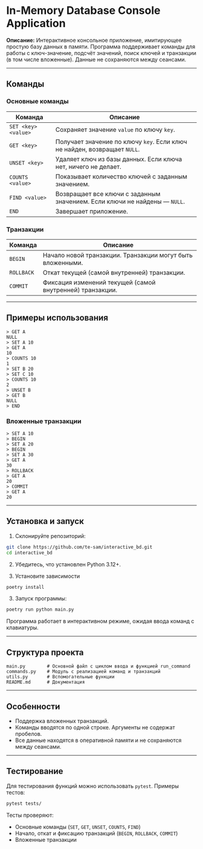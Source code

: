 # In-Memory Database Console Application

**Описание:**
Интерактивное консольное приложение, имитирующее простую базу данных в памяти. Программа поддерживает команды для работы с ключ-значение, подсчёт значений, поиск ключей и транзакции (в том числе вложенные). Данные не сохраняются между сеансами.

---

## Команды

### Основные команды

| Команда             | Описание                                                                   |
| ------------------- | -------------------------------------------------------------------------- |
| `SET <key> <value>` | Сохраняет значение `value` по ключу `key`.                                 |
| `GET <key>`         | Получает значение по ключу `key`. Если ключ не найден, возвращает `NULL`.  |
| `UNSET <key>`       | Удаляет ключ из базы данных. Если ключа нет, ничего не делает.             |
| `COUNTS <value>`    | Показывает количество ключей с заданным значением.                         |
| `FIND <value>`      | Возвращает все ключи с заданным значением. Если ключи не найдены — `NULL`. |
| `END`               | Завершает приложение.                                                      |

### Транзакции

| Команда    | Описание                                                   |
| ---------- | ---------------------------------------------------------- |
| `BEGIN`    | Начало новой транзакции. Транзакции могут быть вложенными. |
| `ROLLBACK` | Откат текущей (самой внутренней) транзакции.               |
| `COMMIT`   | Фиксация изменений текущей (самой внутренней) транзакции.  |

---

## Примеры использования

```
> GET A
NULL
> SET A 10
> GET A
10
> COUNTS 10
1
> SET B 20
> SET C 10
> COUNTS 10
2
> UNSET B
> GET B
NULL
> END
```

### Вложенные транзакции

```
> SET A 10
> BEGIN
> SET A 20
> BEGIN
> SET A 30
> GET A
30
> ROLLBACK
> GET A
20
> COMMIT
> GET A
20
```

---

## Установка и запуск

1. Склонируйте репозиторий:

```bash
git clone https://github.com/te-sam/interactive_bd.git
cd interactive_bd
```

2. Убедитесь, что установлен Python 3.12+.

3. Установите зависимости
```bash
poetry install
```

3. Запуск программы:

```bash
poetry run python main.py
```

Программа работает в интерактивном режиме, ожидая ввода команд с клавиатуры.

---

## Структура проекта

```
main.py        # Основной файл с циклом ввода и функцией run_command
commands.py    # Модуль с реализацией команд и транзакций
utils.py       # Вспомогательные функции
README.md      # Документация
```

---

## Особенности

* Поддержка вложенных транзакций.
* Команды вводятся по одной строке. Аргументы не содержат пробелов.
* Все данные находятся в оперативной памяти и не сохраняются между сеансами.

---

## Тестирование

Для тестирования функций можно использовать `pytest`. Примеры тестов:

```bash
pytest tests/
```

Тесты проверяют:

* Основные команды (`SET`, `GET`, `UNSET`, `COUNTS`, `FIND`)
* Начало, откат и фиксацию транзакций (`BEGIN`, `ROLLBACK`, `COMMIT`)
* Вложенные транзакции
